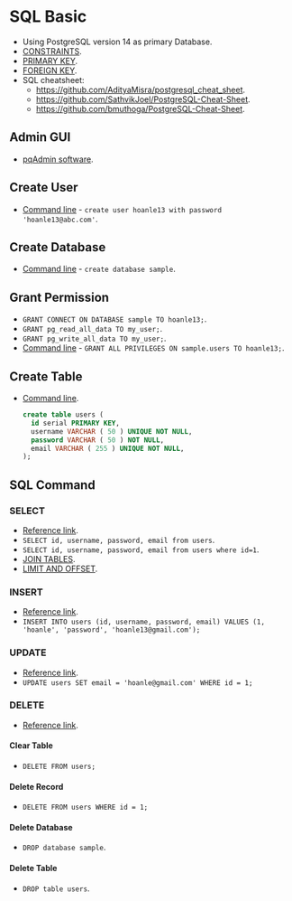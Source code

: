 # SQL Basic

- Using PostgreSQL version 14 as primary Database.
- [CONSTRAINTS](https://www.postgresql.org/docs/14/ddl-constraints.html).
- [PRIMARY KEY](https://www.postgresql.org/docs/14/ddl-constraints.html#DDL-CONSTRAINTS-PRIMARY-KEYS).
- [FOREIGN KEY](https://www.postgresql.org/docs/14/ddl-constraints.html#DDL-CONSTRAINTS-FK).
- SQL cheatsheet:
  - <https://github.com/AdityaMisra/postgresql_cheat_sheet>.
  - <https://github.com/SathvikJoel/PostgreSQL-Cheat-Sheet>.
  - <https://github.com/bmuthoga/PostgreSQL-Cheat-Sheet>.

## Admin GUI

- [pqAdmin software](https://www.pgadmin.org/download/pgadmin-4-windows/).

## Create User

- [Command line](https://www.postgresql.org/docs/14/sql-createuser.html) - `create user hoanle13 with password 'hoanle13@abc.com'`.

## Create Database

- [Command line](https://www.postgresql.org/docs/14/manage-ag-createdb.html) - `create database sample`.

## Grant Permission

- `GRANT CONNECT ON DATABASE sample TO hoanle13;`.
- `GRANT pg_read_all_data TO my_user;`.
- `GRANT pg_write_all_data TO my_user;`.
- [Command line](https://www.postgresql.org/docs/14/sql-grant.html) - `GRANT ALL PRIVILEGES ON sample.users TO hoanle13;`.

## Create Table

- [Command line](https://www.postgresql.org/docs/14/sql-createtable.html).

  ```sql
  create table users (
    id serial PRIMARY KEY,
    username VARCHAR ( 50 ) UNIQUE NOT NULL,
    password VARCHAR ( 50 ) NOT NULL,
    email VARCHAR ( 255 ) UNIQUE NOT NULL,
  );
  ```

## SQL Command

### SELECT

- [Reference link](https://www.postgresql.org/docs/14/sql-select.html).
- `SELECT id, username, password, email from users`.
- `SELECT id, username, password, email from users where id=1`.
- [JOIN TABLES](https://www.postgresql.org/docs/14/tutorial-join.html).
- [LIMIT AND OFFSET](https://www.postgresql.org/docs/14/queries-limit.html).

### INSERT

- [Reference link](https://www.postgresql.org/docs/14/sql-insert.html).
- `INSERT INTO users (id, username, password, email) VALUES (1, 'hoanle', 'password', 'hoanle13@gmail.com');`

### UPDATE

- [Reference link](https://www.postgresql.org/docs/14/sql-update.html).
- `UPDATE users SET email = 'hoanle@gmail.com' WHERE id = 1;`

### DELETE

- [Reference link](https://www.postgresql.org/docs/14/sql-delete.html).

#### Clear Table

- `DELETE FROM users;`

#### Delete Record

- `DELETE FROM users WHERE id = 1;`

#### Delete Database

- `DROP database sample`.

#### Delete Table

- `DROP table users`.
